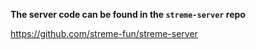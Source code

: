 **The server code can be found in the `streme-server` repo**

https://github.com/streme-fun/streme-server